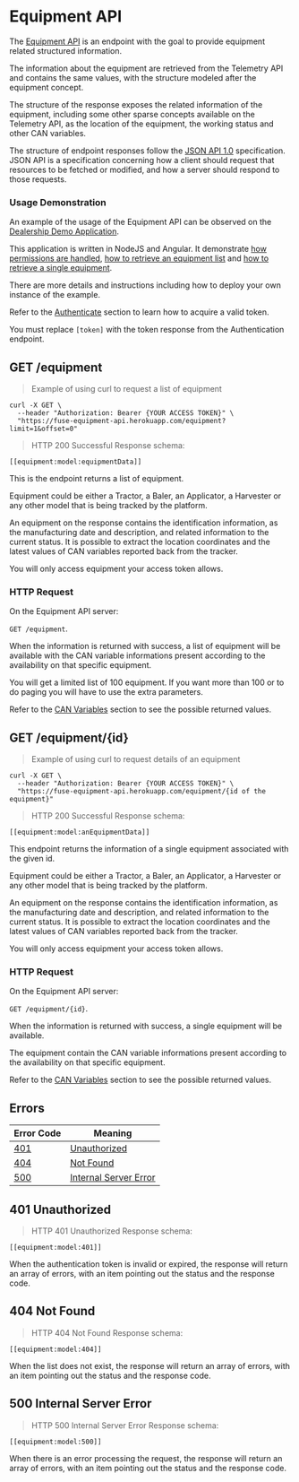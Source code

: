 # Equipment API

The [Equipment API](#equipment-api) is an endpoint with the goal to provide
equipment related structured information.

The information about the equipment are retrieved from the Telemetry API and
contains the same values, with the structure modeled after the equipment
concept.

The structure of the response exposes the related information of the equipment,
including some other sparse concepts available on the Telemetry API, as the
location of the equipment, the working status and other CAN variables.

The structure of endpoint responses follow the [JSON API 1.0](http://jsonapi.org/format/1.0/) specification.
JSON API is a specification concerning how a client should request that
resources to be fetched or modified, and how a server should respond to those
requests.

### Usage Demonstration

An example of the usage of the Equipment API can be observed on the
[Dealership Demo Application](https://github.com/agco-fuse/dealership-demo).

This application is written in NodeJS and Angular. It demonstrate [how permissions are handled](#how-permissions-are-handled),
[how to retrieve an equipment list](#get-equipment) and [how to retrieve a single equipment](#get-equipment-id).

There are more details and instructions including how to deploy your own instance of the example.

Refer to the [Authenticate](#authenticate) section to learn how to acquire a valid token.

<aside class="notice">
You must replace <code>[token]</code> with the token response from the Authentication endpoint.
</aside>

## GET /equipment

<blockquote class='lang-specific curl'><p>Example of using curl to request a list of equipment</p></blockquote>

```curl
curl -X GET \
  --header "Authorization: Bearer {YOUR ACCESS TOKEN}" \
  "https://fuse-equipment-api.herokuapp.com/equipment?limit=1&offset=0"
```

<blockquote class='lang-specific schema'><p>HTTP 200 Successful Response schema:</p></blockquote>

```schema
[[equipment:model:equipmentData]]
```

This is the endpoint returns a list of equipment.

Equipment could be either a Tractor, a Baler, an Applicator, a Harvester or any
other model that is being tracked by the platform.

An equipment on the response contains the identification information, as the
manufacturing date and description, and related information to the current status.
It is possible to extract the location coordinates and the latest values of CAN
variables reported back from the tracker.

You will only access equipment your access token allows.

### HTTP Request
On the Equipment API server:

`GET /equipment`.

When the information is returned with success, a list of equipment will be available with the CAN variable
informations present according to the availability on that specific equipment.

You will get a limited list of 100 equipment. If you want more than 100 or to do paging you will have to use the
extra parameters.

Refer to the [CAN Variables](#can-variables) section to see the possible returned values.

## GET /equipment/{id}

<blockquote class='lang-specific curl'><p>Example of using curl to request details of an equipment</p></blockquote>

```curl
curl -X GET \
  --header "Authorization: Bearer {YOUR ACCESS TOKEN}" \
  "https://fuse-equipment-api.herokuapp.com/equipment/{id of the equipment}"
```

<blockquote class='lang-specific schema'><p>HTTP 200 Successful Response schema:</p></blockquote>

```schema
[[equipment:model:anEquipmentData]]
```

This endpoint returns the information of a single equipment associated with the given id.

Equipment could be either a Tractor, a Baler, an Applicator, a Harvester or any
other model that is being tracked by the platform.

An equipment on the response contains the identification information, as the
manufacturing date and description, and related information to the current status.
It is possible to extract the location coordinates and the latest values of CAN
variables reported back from the tracker.

You will only access equipment your access token allows.

### HTTP Request
On the Equipment API server:

`GET /equipment/{id}`.

When the information is returned with success, a single equipment will be available.

The equipment contain the CAN variable informations present according to the availability on that specific equipment.

Refer to the [CAN Variables](#can-variables) section to see the possible returned values.

## Errors

Error Code                        | Meaning
----------                        | -------
[401](#401-unauthorized)          | [Unauthorized](#401-unauthorized)
[404](#404-not-found)             | [Not Found](#404-not-found)
[500](#500-internal-server-error) | [Internal Server Error](#500-internal-server-error)

## 401 Unauthorized

<blockquote class='lang-specific schema'><p>HTTP 401 Unauthorized Response schema:</p></blockquote>

```schema
[[equipment:model:401]]
```

When the authentication token is invalid or expired, the response will return an array of errors, with an item pointing out the status and the response code.

## 404 Not Found

<blockquote class='lang-specific schema'><p>HTTP 404 Not Found Response schema:</p></blockquote>

```schema
[[equipment:model:404]]
```

When the list does not exist, the response will return an array of errors, with an item pointing out the status and the response code.

## 500 Internal Server Error

<blockquote class='lang-specific schema'><p>HTTP 500 Internal Server Error Response schema:</p></blockquote>

```schema
[[equipment:model:500]]
```

When there is an error processing the request, the response will return an array of errors, with an item pointing out the status and the response code.
